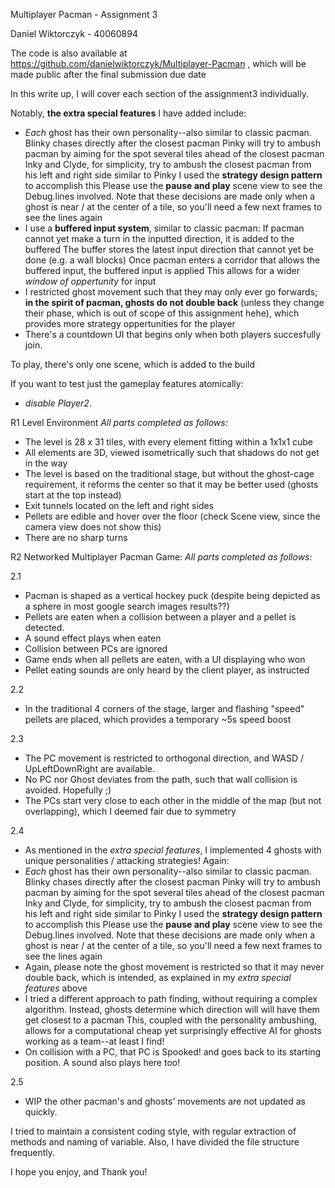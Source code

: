 Multiplayer Pacman - Assignment 3

Daniel Wiktorczyk - 40060894 

The code is also available at https://github.com/danielwiktorczyk/Multiplayer-Pacman , which will be made public after the final submission due date


In this write up, I will cover each section of the assignment3 individually.


Notably, **the extra special features** I have added include: 

- *Each* ghost has their own personality--also similar to classic pacman. 
	Blinky chases directly after the closest pacman
	Pinky will try to ambush pacman by aiming for the spot several tiles ahead of the closest pacman
	Inky and Clyde, for simplicity, try to ambush the closest pacman from his left and right side similar to Pinky
	I used the **strategy design pattern** to accomplish this
	Please use the **pause and play** scene view to see the Debug.lines involved. 
		Note that these decisions are made only when a ghost is near / at the center of a tile, so you'll need a few next frames to see the lines again
- I use a **buffered input system**, similar to classic pacman:
	If pacman cannot yet make a turn in the inputted direction, it is added to the buffered
	The buffer stores the latest input direction that cannot yet be done (e.g. a wall blocks)
	Once pacman enters a corridor that allows the buffered input, the buffered input is applied
	This allows for a wider *window of oppertunity* for input
- I restricted ghost movement such that they may only ever go forwards; 
	**in the spirit of pacman, ghosts do not double back** (unless they change their phase, which is out of scope of this assignment hehe), 
	which provides more strategy oppertunities for the player
- There's a countdown UI that begins only when both players succesfully join. 

To play, there's only one scene, which is added to the build 

If you want to test just the gameplay features atomically: 
- *disable Player2*. 


R1 	Level Environment
*All parts completed as follows:*
- The level is 28 x 31 tiles, with every element fitting within a 1x1x1 cube
- All elements are 3D, viewed isometrically such that shadows do not get in the way
- The level is based on the traditional stage, but without the ghost-cage requirement, it reforms the center so that it may be better used (ghosts start at the top instead)
- Exit tunnels located on the left and right sides
- Pellets are edible and hover over the floor (check Scene view, since the camera view does not show this)
- There are no sharp turns


R2	Networked Multiplayer Pacman Game:
*All parts completed as follows:*

2.1 
- Pacman is shaped as a vertical hockey puck (despite being depicted as a sphere in most google search images results??)
- Pellets are eaten when a collision between a player and a pellet is detected. 
- A sound effect plays when eaten 
- Collision between PCs are ignored
- Game ends when all pellets are eaten, with a UI displaying who won
- Pellet eating sounds are only heard by the client player, as instructed

2.2 
- In the traditional 4 corners of the stage, larger and flashing "speed" pellets are placed, which provides a temporary ~5s speed boost

2.3 
- The PC movement is restricted to orthogonal direction, and WASD / UpLeftDownRight are available. 
- No PC nor Ghost deviates from the path, such that wall collision is avoided. Hopefully ;) 
- The PCs start very close to each other in the middle of the map (but not overlapping), which I deemed fair due to symmetry

2.4 
- As mentioned in the *extra special features*, I implemented 4 ghosts with unique personalities / attacking strategies! Again: 
- *Each* ghost has their own personality--also similar to classic pacman. 
	Blinky chases directly after the closest pacman
	Pinky will try to ambush pacman by aiming for the spot several tiles ahead of the closest pacman
	Inky and Clyde, for simplicity, try to ambush the closest pacman from his left and right side similar to Pinky
	I used the **strategy design pattern** to accomplish this
	Please use the **pause and play** scene view to see the Debug.lines involved. 
		Note that these decisions are made only when a ghost is near / at the center of a tile, so you'll need a few next frames to see the lines again
- Again, please note the ghost movement is restricted so that it may never double back, which is intended, as explained in my *extra special features* above
- I tried a different approach to path finding, without requiring a complex algorithm. 
	Instead, ghosts determine which direction will will have them get closest to a pacman 
	This, coupled with the personality ambushing, allows for a computational cheap yet surprisingly effective AI for ghosts working as a team--at least I find! 
- On collision with a PC, that PC is Spooked! and goes back to its starting position. A sound also plays here too! 
	
2.5 
- WIP the other pacman's and ghosts' movements are not updated as quickly. 

I tried to maintain a consistent coding style, with regular extraction of methods and naming of variable. Also, I have divided the file structure frequently. 


I hope you enjoy, and Thank you! 

